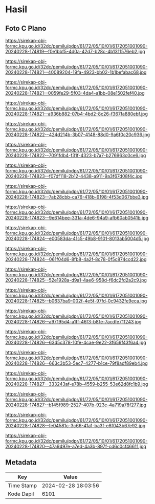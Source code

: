 # Hasil

## Foto C Plano

https://sirekap-obj-formc.kpu.go.id/32dc/pemilu/pdpr/61/72/05/10/01/6172051001090-20240228-174819--f0e1bbf5-4d0a-42d7-b28c-4b1311576eb2.jpg

https://sirekap-obj-formc.kpu.go.id/32dc/pemilu/pdpr/61/72/05/10/01/6172051001090-20240228-174821--40089204-19fa-4923-bb02-1b1befabac68.jpg

https://sirekap-obj-formc.kpu.go.id/32dc/pemilu/pdpr/61/72/05/10/01/6172051001090-20240228-174821--0059fe29-5f03-4da4-a1bb-08e1502fef40.jpg

https://sirekap-obj-formc.kpu.go.id/32dc/pemilu/pdpr/61/72/05/10/01/6172051001090-20240228-174821--a936b882-07b4-4bd2-8c26-f367fa880ebf.jpg

https://sirekap-obj-formc.kpu.go.id/32dc/pemilu/pdpr/61/72/05/10/01/6172051001090-20240228-174822--424d214b-3b07-4148-88d0-9a6f0c20c936.jpg

https://sirekap-obj-formc.kpu.go.id/32dc/pemilu/pdpr/61/72/05/10/01/6172051001090-20240228-174822--7091fdb4-f31f-4323-b7a7-b276963c0ce6.jpg

https://sirekap-obj-formc.kpu.go.id/32dc/pemilu/pdpr/61/72/05/10/01/6172051001090-20240228-174823--f07df118-2b12-4438-a911-9a3f67d08f4c.jpg

https://sirekap-obj-formc.kpu.go.id/32dc/pemilu/pdpr/61/72/05/10/01/6172051001090-20240228-174823--7ab28cbb-ca76-418b-9198-4f53d067bbe3.jpg

https://sirekap-obj-formc.kpu.go.id/32dc/pemilu/pdpr/61/72/05/10/01/6172051001090-20240228-174823--9e614bee-331a-4de6-94a9-afb60ab0541b.jpg

https://sirekap-obj-formc.kpu.go.id/32dc/pemilu/pdpr/61/72/05/10/01/6172051001090-20240228-174824--e00583da-41c5-49b8-9101-8013ab5004d5.jpg

https://sirekap-obj-formc.kpu.go.id/32dc/pemilu/pdpr/61/72/05/10/01/6172051001090-20240228-174824--061f04d6-8fb8-4a2f-8c78-0f5c874ccd22.jpg

https://sirekap-obj-formc.kpu.go.id/32dc/pemilu/pdpr/61/72/05/10/01/6172051001090-20240228-174825--52e1928a-d9a1-4ae6-958d-f6dc2fd2a2c9.jpg

https://sirekap-obj-formc.kpu.go.id/32dc/pemilu/pdpr/61/72/05/10/01/6172051001090-20240228-174825--b0637ba9-002f-4e5f-97fd-0c9432fe9eca.jpg

https://sirekap-obj-formc.kpu.go.id/32dc/pemilu/pdpr/61/72/05/10/01/6172051001090-20240228-174826--a97195d4-a1ff-46f3-b81e-7acdfe711243.jpg

https://sirekap-obj-formc.kpu.go.id/32dc/pemilu/pdpr/61/72/05/10/01/6172051001090-20240228-174826--63d5c378-10fe-4cae-9e22-3f659f43f6a4.jpg

https://sirekap-obj-formc.kpu.go.id/32dc/pemilu/pdpr/61/72/05/10/01/6172051001090-20240228-174826--663c3b53-5ec7-4277-b1ce-79f8adf89eb4.jpg

https://sirekap-obj-formc.kpu.go.id/32dc/pemilu/pdpr/61/72/05/10/01/6172051001090-20240228-174827--333243af-e78b-4559-b255-53e62d8fc1b9.jpg

https://sirekap-obj-formc.kpu.go.id/32dc/pemilu/pdpr/61/72/05/10/01/6172051001090-20240228-174827--b145f989-2527-407b-923c-4a719a78f277.jpg

https://sirekap-obj-formc.kpu.go.id/32dc/pemilu/pdpr/61/72/05/10/01/6172051001090-20240228-174828--fe04581c-3c66-41a1-ba3f-e8f043b67e92.jpg

https://sirekap-obj-formc.kpu.go.id/32dc/pemilu/pdpr/61/72/05/10/01/6172051001090-20240228-174820--47a9497e-a7ed-4a3b-897f-cd6c0cf46611.jpg


## Metadata

| Key        | Value               |
| ---------- | ------------------- |
| Time Stamp | 2024-02-28 18:03:56 |
| Kode Dapil | 6101                |




